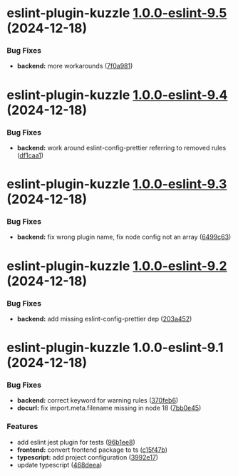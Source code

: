 # eslint-plugin-kuzzle [1.0.0-eslint-9.5](https://github.com/kuzzleio/eslint-plugin-kuzzle/compare/eslint-plugin-kuzzle@1.0.0-eslint-9.4...eslint-plugin-kuzzle@1.0.0-eslint-9.5) (2024-12-18)


### Bug Fixes

* **backend:** more workarounds ([7f0a981](https://github.com/kuzzleio/eslint-plugin-kuzzle/commit/7f0a981049c238bc8bd19252181c19c7e1dddf1d))

# eslint-plugin-kuzzle [1.0.0-eslint-9.4](https://github.com/kuzzleio/eslint-plugin-kuzzle/compare/eslint-plugin-kuzzle@1.0.0-eslint-9.3...eslint-plugin-kuzzle@1.0.0-eslint-9.4) (2024-12-18)


### Bug Fixes

* **backend:** work around eslint-config-prettier referring to removed rules ([df1caa1](https://github.com/kuzzleio/eslint-plugin-kuzzle/commit/df1caa1a97e1a83194eed2e9db1989e0c07ebfc6))

# eslint-plugin-kuzzle [1.0.0-eslint-9.3](https://github.com/kuzzleio/eslint-plugin-kuzzle/compare/eslint-plugin-kuzzle@1.0.0-eslint-9.2...eslint-plugin-kuzzle@1.0.0-eslint-9.3) (2024-12-18)


### Bug Fixes

* **backend:** fix wrong plugin name, fix node config not an array ([6499c63](https://github.com/kuzzleio/eslint-plugin-kuzzle/commit/6499c631ac1039ef13de3ccfa1c5f76c26ec1338))

# eslint-plugin-kuzzle [1.0.0-eslint-9.2](https://github.com/kuzzleio/eslint-plugin-kuzzle/compare/eslint-plugin-kuzzle@1.0.0-eslint-9.1...eslint-plugin-kuzzle@1.0.0-eslint-9.2) (2024-12-18)


### Bug Fixes

* **backend:** add missing eslint-config-prettier dep ([203a452](https://github.com/kuzzleio/eslint-plugin-kuzzle/commit/203a452ba1d94b65fc7c1473080a4079ea27e962))

# eslint-plugin-kuzzle 1.0.0-eslint-9.1 (2024-12-18)


### Bug Fixes

* **backend:** correct keyword for warning rules ([370feb6](https://github.com/kuzzleio/eslint-plugin-kuzzle/commit/370feb68da9fdec618e71184e93e7aa8fe18bd35))
* **docurl:** fix import.meta.filename missing in node 18 ([7bb0e45](https://github.com/kuzzleio/eslint-plugin-kuzzle/commit/7bb0e45723e1b8e2824b03849cb069456b41a920))


### Features

* add eslint jest plugin for tests ([96b1ee8](https://github.com/kuzzleio/eslint-plugin-kuzzle/commit/96b1ee865b6d32e618a8c644b72616f0aa3fe22e))
* **frontend:** convert frontend package to ts ([c15f47b](https://github.com/kuzzleio/eslint-plugin-kuzzle/commit/c15f47ba966d89fdf14efd9da30a47dac5c19a83))
* **typescript:** add project configuration ([3992e17](https://github.com/kuzzleio/eslint-plugin-kuzzle/commit/3992e173301494713b98ee3eec99cd4406094cb0))
* update typescript ([468deea](https://github.com/kuzzleio/eslint-plugin-kuzzle/commit/468deea45b587effebd5a77cec46f1f95d685984))
